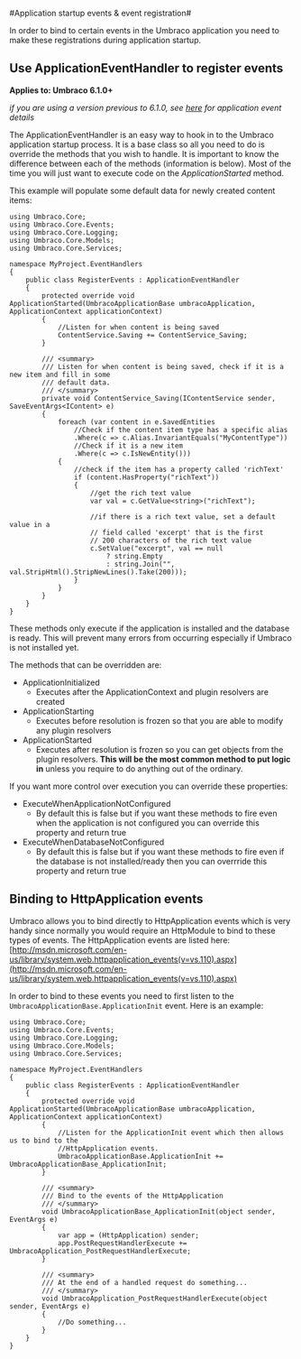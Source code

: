 #Application startup events & event registration#

In order to bind to certain events in the Umbraco application you need to make these registrations during application startup. 

## Use ApplicationEventHandler to register events ##

**Applies to: Umbraco 6.1.0+**

_if you are using a version previous to 6.1.0, see [here](../Events/application-startup.md) for application event details_

The ApplicationEventHandler is an easy way to hook in to the Umbraco application startup process. It is a base class so all you need to do is override the methods that you wish to handle. It is important to know the difference between each of the methods (information is below). Most of the time you will just want to execute code on the *ApplicationStarted* method.

This example will populate some default data for newly created content items:

    using Umbraco.Core;
	using Umbraco.Core.Events;
	using Umbraco.Core.Logging;
	using Umbraco.Core.Models;
	using Umbraco.Core.Services;

    namespace MyProject.EventHandlers
    {
        public class RegisterEvents : ApplicationEventHandler
        {
            protected override void ApplicationStarted(UmbracoApplicationBase umbracoApplication, ApplicationContext applicationContext)
            {
				//Listen for when content is being saved
                ContentService.Saving += ContentService_Saving;     
            }
            
			/// <summary>
	        /// Listen for when content is being saved, check if it is a new item and fill in some
			/// default data.
	        /// </summary>
            private void ContentService_Saving(IContentService sender, SaveEventArgs<IContent> e)
            {                
				foreach (var content in e.SavedEntities
					//Check if the content item type has a specific alias
                	.Where(c => c.Alias.InvariantEquals("MyContentType"))
					//Check if it is a new item
                	.Where(c => c.IsNewEntity()))
	            {
					//check if the item has a property called 'richText'
	                if (content.HasProperty("richText"))
	                {
						//get the rich text value
	                    var val = c.GetValue<string>("richText");
						
						//if there is a rich text value, set a default value in a 
						// field called 'excerpt' that is the first
						// 200 characters of the rich text value
	                    c.SetValue("excerpt", val == null
	                        ? string.Empty 
	                        : string.Join("", val.StripHtml().StripNewLines().Take(200)));
	                }
	            }
            }
        }
    }

These methods only execute if the application is installed and the database is ready. This will prevent many errors from occurring especially if Umbraco is not installed yet.

The methods that can be overridden are:

* ApplicationInitialized
	* Executes after the ApplicationContext and plugin resolvers are created
* ApplicationStarting
	* Executes before resolution is frozen so that you are able to modify any plugin resolvers
* ApplicationStarted
	* Executes after resolution is frozen so you can get objects from the plugin resolvers. **This will be the most common method to put logic in** unless you require to do anything out of the ordinary.

If you want more control over execution you can override these properties:

* ExecuteWhenApplicationNotConfigured
	* By default this is false but if you want these methods to fire even when the application is not configured you can override this property and return true
* ExecuteWhenDatabaseNotConfigured
	* By default this is false but if you want these methods to fire even if the database is not installed/ready then you can overrride this property and return true

## Binding to HttpApplication events

Umbraco allows you to bind directly to HttpApplication events which is very handy since normally you would require an HttpModule to bind to these types of events. The HttpApplication events are listed here: [http://msdn.microsoft.com/en-us/library/system.web.httpapplication_events(v=vs.110).aspx](http://msdn.microsoft.com/en-us/library/system.web.httpapplication_events(v=vs.110).aspx)

In order to bind to these events you need to first listen to the `UmbracoApplicationBase.ApplicationInit` event. Here is an example:

    using Umbraco.Core;
	using Umbraco.Core.Events;
	using Umbraco.Core.Logging;
	using Umbraco.Core.Models;
	using Umbraco.Core.Services;

    namespace MyProject.EventHandlers
    {
        public class RegisterEvents : ApplicationEventHandler
        {
            protected override void ApplicationStarted(UmbracoApplicationBase umbracoApplication, ApplicationContext applicationContext)
            {
				//Listen for the ApplicationInit event which then allows us to bind to the
				//HttpApplication events.
                UmbracoApplicationBase.ApplicationInit += UmbracoApplicationBase_ApplicationInit;     
            }
            
			/// <summary>
        	/// Bind to the events of the HttpApplication
        	/// </summary>
			void UmbracoApplicationBase_ApplicationInit(object sender, EventArgs e)
	        {
	            var app = (HttpApplication) sender;
	            app.PostRequestHandlerExecute += UmbracoApplication_PostRequestHandlerExecute;
	        }

			/// <summary>
	        /// At the end of a handled request do something... 
	        /// </summary>	        
	        void UmbracoApplication_PostRequestHandlerExecute(object sender, EventArgs e)
	        {
	            //Do something...
	        }
        }
    }